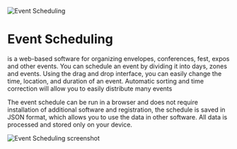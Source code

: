 ![Event Scheduling](https://repository-images.githubusercontent.com/842594024/b1730e26-55e6-4542-b382-02c83035714c)

# Event Scheduling
is a web-based software for organizing envelopes, conferences, fest, expos and other events. You can schedule an event by dividing it into days, zones and events. Using the drag and drop interface, you can easily change the time, location, and duration of an event. Automatic sorting and time correction will allow you to easily distribute many events

The event schedule can be run in a browser and does not require installation of additional software and registration, the schedule is saved in JSON format, which allows you to use the data in other software. All data is processed and stored only on your device.


![Event Scheduling screenshot](https://github.com/user-attachments/assets/eb10abd9-87d5-4c5e-8767-a70e67da8b47)
